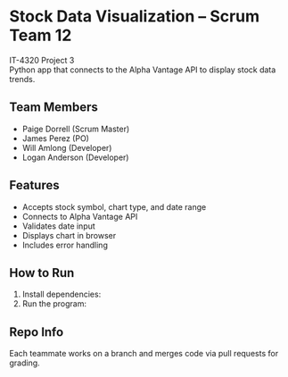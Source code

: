 # Stock Data Visualization – Scrum Team 12
IT-4320 Project 3  
Python app that connects to the Alpha Vantage API to display stock data trends.

## Team Members
- Paige Dorrell (Scrum Master)
- James Perez (PO)
- Will Amlong (Developer)
- Logan Anderson (Developer)

## Features
- Accepts stock symbol, chart type, and date range
- Connects to Alpha Vantage API
- Validates date input
- Displays chart in browser
- Includes error handling

## How to Run
1. Install dependencies:
2. Run the program:

## Repo Info
Each teammate works on a branch and merges code via pull requests for grading.
